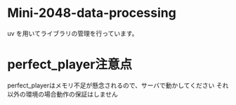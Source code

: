 # Mini-2048-data-processing

uv を用いてライブラリの管理を行っています。

# perfect_player注意点
perfect_playerはメモリ不足が懸念されるので、サーバで動かしてください
それ以外の環境の場合動作の保証はしません
